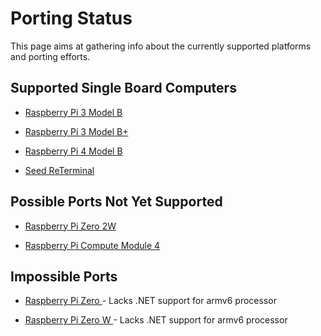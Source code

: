 # Porting Status

This page aims at gathering info about the currently supported platforms and porting efforts.

## Supported Single Board Computers
- [Raspberry Pi 3 Model B](https://www.raspberrypi.com/products/raspberry-pi-3-model-b/)

- [Raspberry Pi 3 Model B+](https://www.raspberrypi.com/products/raspberry-pi-3-model-b-plus//)

- [Raspberry Pi 4 Model B](https://www.raspberrypi.com/products/raspberry-pi-3-model-b/)

- [Seed ReTerminal](https://www.seeedstudio.com/ReTerminal-with-CM4-p-4904.html)

## Possible Ports Not Yet Supported
- [Raspberry Pi Zero 2W](https://www.raspberrypi.com/products/raspberry-pi-zero-2-w/)

- [Raspberry Pi Compute Module 4](https://www.raspberrypi.com/products/raspberry-pi-zero-2-w/)


## Impossible Ports
- [Raspberry Pi Zero ](https://www.raspberrypi.com/products/raspberry-pi-zero/) - Lacks .NET support for armv6 processor

- [Raspberry Pi Zero W ](https://www.raspberrypi.com/products/raspberry-pi-zero-w/) - Lacks .NET support for armv6 processor